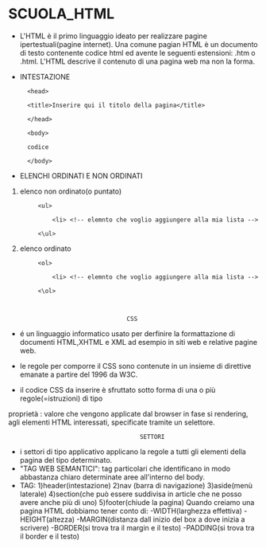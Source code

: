 # SCUOLA_HTML

- L'HTML è il primo linguaggio ideato per realizzare pagine ipertestuali(pagine internet). Una comune pagian HTML è un documento di testo contenente codice html ed 
avente le seguenti estensioni: .htm o .html. L'HTML descrive il contenuto di una pagina  web ma non la forma.

- INTESTAZIONE

	<html>
	  
	    <head>
		
		<title>Inserire qui il titolo della pagina</title>
	  
	    </head>
	  
	    <body>
		
		codice
	  
	    </body>
	
</html> 



- ELENCHI ORDINATI E NON ORDINATI
		

1) elenco non ordinato(o puntato)
 
			<ul>
 
				<li> <!-- elemnto che voglio aggiungere alla mia lista -->

			<\ul>
		
2) elenco ordinato

			<ol>
 
				<li> <!-- elemnto che voglio aggiungere alla mia lista -->

			<\ol>


											
									 CSS

- é un linguaggio informatico usato per derfinire la formattazione di documenti HTML,XHTML e XML
  ad esempio in siti web e relative pagine web.

- le regole per comporre il CSS sono contenute in un insieme di direttive emanate a partire del 
  1996 da W3C.

- il codice CSS da inserire è sfruttato sotto forma di una o più regole(=istruzioni) di tipo
 					


proprietà : valore
  che vengono applicate dal browser in fase si rendering, agli elementi HTML interessati, 
  specificate tramite un selettore.

										 SETTORI
- i settori di tipo applicativo applicano la regole a tutti gli elementi della pagina del tipo 
  determinato.
- "TAG WEB SEMANTICI": tag particolari che identificano in modo abbastanza chiaro determinate 
   aree all'interno del body.
- TAG: 
		 1)header(intestazione)
		 2)nav (barra di navigazione)
		 3)aside(menù laterale)
		 4)section(che può essere suddivisa in article che ne posso avere anche più di uno)
		 5)footer(chiude la pagina) 
	Quando creiamo una pagina HTML dobbiamo tener conto di:
		-WIDTH(larghezza effettiva)
		-HEIGHT(altezza)
		-MARGIN(distanza dall inizio del box a dove inizia a scrivere)
		-BORDER(si trova tra il margin e il testo)
		-PADDING(si trova tra il border e il testo)
